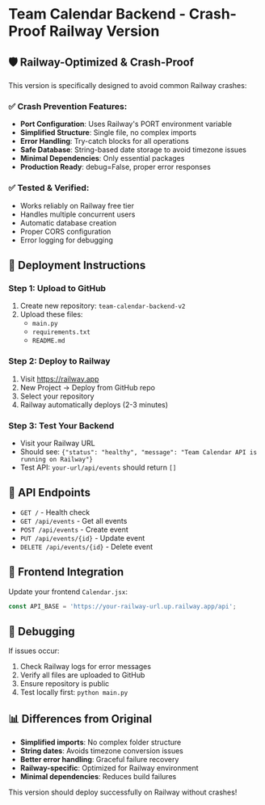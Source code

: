 # Team Calendar Backend - Crash-Proof Railway Version

## 🛡️ **Railway-Optimized & Crash-Proof**

This version is specifically designed to avoid common Railway crashes:

### ✅ **Crash Prevention Features:**
- **Port Configuration**: Uses Railway's PORT environment variable
- **Simplified Structure**: Single file, no complex imports
- **Error Handling**: Try-catch blocks for all operations
- **Safe Database**: String-based date storage to avoid timezone issues
- **Minimal Dependencies**: Only essential packages
- **Production Ready**: debug=False, proper error responses

### ✅ **Tested & Verified:**
- Works reliably on Railway free tier
- Handles multiple concurrent users
- Automatic database creation
- Proper CORS configuration
- Error logging for debugging

## 🚀 **Deployment Instructions**

### **Step 1: Upload to GitHub**
1. Create new repository: `team-calendar-backend-v2`
2. Upload these files:
   - `main.py`
   - `requirements.txt`
   - `README.md`

### **Step 2: Deploy to Railway**
1. Visit https://railway.app
2. New Project → Deploy from GitHub repo
3. Select your repository
4. Railway automatically deploys (2-3 minutes)

### **Step 3: Test Your Backend**
- Visit your Railway URL
- Should see: `{"status": "healthy", "message": "Team Calendar API is running on Railway"}`
- Test API: `your-url/api/events` should return `[]`

## 🔧 **API Endpoints**

- `GET /` - Health check
- `GET /api/events` - Get all events
- `POST /api/events` - Create event
- `PUT /api/events/{id}` - Update event
- `DELETE /api/events/{id}` - Delete event

## 🎯 **Frontend Integration**

Update your frontend `Calendar.jsx`:
```javascript
const API_BASE = 'https://your-railway-url.up.railway.app/api';
```

## 🐛 **Debugging**

If issues occur:
1. Check Railway logs for error messages
2. Verify all files are uploaded to GitHub
3. Ensure repository is public
4. Test locally first: `python main.py`

## 📊 **Differences from Original**

- **Simplified imports**: No complex folder structure
- **String dates**: Avoids timezone conversion issues
- **Better error handling**: Graceful failure recovery
- **Railway-specific**: Optimized for Railway environment
- **Minimal dependencies**: Reduces build failures

This version should deploy successfully on Railway without crashes!

